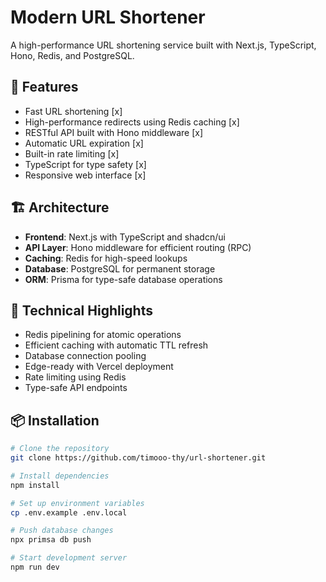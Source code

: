 # Modern URL Shortener

A high-performance URL shortening service built with Next.js, TypeScript, Hono, Redis, and PostgreSQL.

## 🚀 Features

- Fast URL shortening [x]
- High-performance redirects using Redis caching [x]
- RESTful API built with Hono middleware [x]
- Automatic URL expiration [x]
- Built-in rate limiting [x]
- TypeScript for type safety [x]
- Responsive web interface [x]

## 🏗️ Architecture

- **Frontend**: Next.js with TypeScript and shadcn/ui
- **API Layer**: Hono middleware for efficient routing (RPC)
- **Caching**: Redis for high-speed lookups
- **Database**: PostgreSQL for permanent storage
- **ORM**: Prisma for type-safe database operations

## 🔧 Technical Highlights

- Redis pipelining for atomic operations
- Efficient caching with automatic TTL refresh
- Database connection pooling
- Edge-ready with Vercel deployment
- Rate limiting using Redis
- Type-safe API endpoints

## 📦 Installation

```bash
# Clone the repository
git clone https://github.com/timooo-thy/url-shortener.git

# Install dependencies
npm install

# Set up environment variables
cp .env.example .env.local

# Push database changes
npx primsa db push

# Start development server
npm run dev
```
